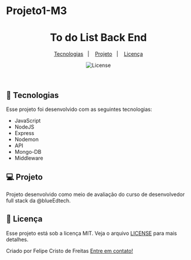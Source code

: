 # Projeto1-M3

<h1 align="center"> To do List Back End</h1>

<p align="center">
  <a href="#-tecnologias">Tecnologias</a>&nbsp;&nbsp;&nbsp;|&nbsp;&nbsp;&nbsp;
  <a href="#-projeto">Projeto</a>&nbsp;&nbsp;&nbsp;|&nbsp;&nbsp;&nbsp;
  <a href="#memo-licença">Licença</a>
</p>

<p align="center">
 <img alt="License" src="https://img.shields.io/static/v1?label=license&message=MIT&color=49AA26&labelColor=000000">
</p>

<br>

## 🚀 Tecnologias

Esse projeto foi desenvolvido com as seguintes tecnologias:

- JavaScript
- NodeJS
- Express
- Nodemon
- API
- Mongo-DB
- Middleware

## 💻 Projeto

Projeto desenvolvido como meio de avaliação do curso de desenvolvedor full stack da @blueEdtech.

## :memo: Licença

Esse projeto está sob a licença MIT. Veja o arquivo [LICENSE](LICENSE) para mais detalhes.

Criado por Felipe Cristo de Freitas [Entre em contato!](https://www.linkedin.com/in/felipe-cristo-de-freitas-047a55233/)
